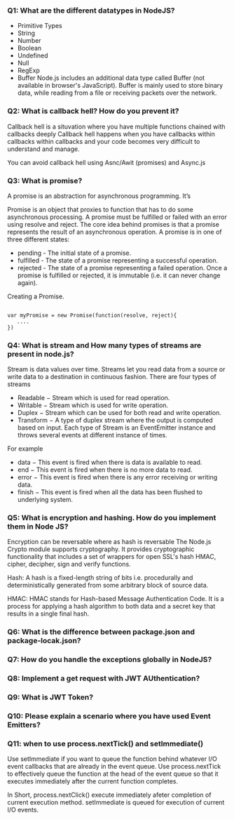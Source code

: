 
### Q1: What are the different datatypes in NodeJS?
* Primitive Types
* String
* Number
* Boolean
* Undefined
* Null
* RegExp
* Buffer
Node.js includes an additional data type called Buffer (not available in browser's JavaScript). Buffer is mainly used to store binary data, while reading from a file or receiving packets over the network.

### Q2: What is callback hell? How do you prevent it?
Callback hell is a situvation where you have multiple functions chained with callbacks deeply
Callback hell happens when you have callbacks within callbacks within callbacks and your code becomes very difficult to understand and manage.

You can avoid callback hell using Asnc/Awit (promises) and Async.js

### Q3: What is promise?
A promise is an abstraction for asynchronous programming. It’s 

Promise is an object that proxies to function that has to do some asynchronous processing. A promise must be fulfilled or failed with an error using resolve and reject. 
The core idea behind promises is that a promise represents the result of an asynchronous operation. A promise is in one of three different states:

* pending - The initial state of a promise.
* fulfilled - The state of a promise representing a successful operation.
* rejected - The state of a promise representing a failed operation. Once a promise is fulfilled or rejected, it is immutable (i.e. it can never change again).

Creating a Promise.

<code>
var myPromise = new Promise(function(resolve, reject){
   ....
})</code>

### Q4: What is stream and How many types of streams are present in node.js?
Stream is data values over time. Streams let you read data from a source or write data to a destination in continuous fashion. There are four types of streams

* Readable − Stream which is used for read operation.
* Writable − Stream which is used for write operation.
* Duplex − Stream which can be used for both read and write operation.
* Transform − A type of duplex stream where the output is computed based on input.
Each type of Stream is an EventEmitter instance and throws several events at different instance of times.

For example

* data − This event is fired when there is data is available to read.
* end − This event is fired when there is no more data to read.
* error − This event is fired when there is any error receiving or writing data.
* finish − This event is fired when all the data has been flushed to underlying system.

### Q5: What is encryption and hashing. How do you implement them in Node JS?
Encryption can be reversable where as hash is reversable
The Node.js Crypto module supports cryptography. It provides cryptographic functionality that includes a set of wrappers for open SSL's hash HMAC, cipher, decipher, sign and verify functions.

Hash: A hash is a fixed-length string of bits i.e. procedurally and deterministically generated from some arbitrary block of source data.

HMAC: HMAC stands for Hash-based Message Authentication Code. It is a process for applying a hash algorithm to both data and a secret key that results in a single final hash.

### Q6: What is the difference between package.json and package-locak.json?

### Q7: How do you handle the exceptions globally in NodeJS?

### Q8: Implement a get request with JWT AUthentication?

### Q9: What is JWT Token?

### Q10: Please explain a scenario where you have used Event Emitters?

### Q11: when to use process.nextTick() and setImmediate()
Use setImmediate if you want to queue the function behind whatever I/O event callbacks that are already in the event queue. Use process.nextTick to effectively queue the function at the head of the event queue so that it executes immediately after the current function completes.

In Short, process.nextClick() execute immediately afeter completion of current execution method. setImmediate is queued for execution of current I/O events.
